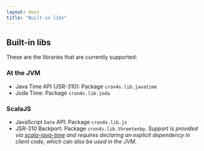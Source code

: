 ```yaml
---
layout: docs
title: "Built-in libs"
---
```


## Built-in libs

These are the libraries that are currently supported:

### At the JVM

 * Java Time API (JSR-310): Package `cron4s.lib.javatime`
 * Joda Time: Package `cron4s.lib.joda`

### ScalaJS

 * JavaScript `Date` API: Package `cron4s.lib.js`
 * JSR-310 Backport: Package `cron4s.lib.threetenbp`. _Support is provided via [scala-java-time](https://github.com/cquiroz/scala-java-time) 
 and requires declaring an explicit dependency in client code, which can also be used in the JVM._